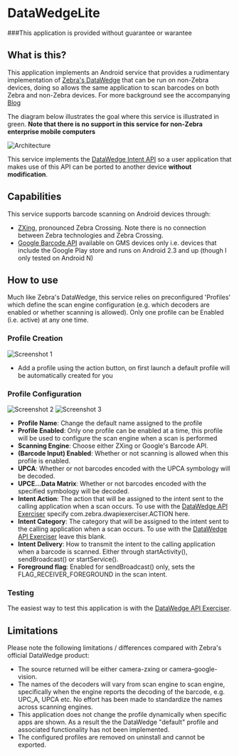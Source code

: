 # DataWedgeLite

###This application is provided without guarantee or warantee

## What is this?

This application implements an Android service that provides a rudimentary implementation of [Zebra's DataWedge](http://techdocs.zebra.com/datawedge/5-0/guide/about/) that can be run on non-Zebra devices, doing so allows the same application to scan barcodes on both Zebra and non-Zebra devices.  For more background see the accompanying [Blog](https://darryncampbellblog.wordpress.com/2016/08/16/writing-enterprise-android-applications-that-capture-barcode-data-and-run-on-multiple-devices/)

The diagram below illustrates the goal where this service is illustrated in green.
**Note that there is no support in this service for non-Zebra enterprise mobile computers** 

![Architecture](https://github.com/darryncampbell/DataWedgeLite/blob/master/doc/wider_architecture.png?raw=true)

This service implements the [DataWedge Intent API](http://techdocs.zebra.com/datawedge/5-0/guide/api/) so a user application that makes use of this API can be ported to another device **without modification**.


## Capabilities

This service supports barcode scanning on Android devices through:
- [ZXing](https://github.com/zxing/zxing), pronounced Zebra Crossing.  Note there is no connection between Zebra technologies and Zebra Crossing.
- [Google Barcode API](https://developers.google.com/vision/barcodes-overview) available on GMS devices only i.e. devices that include the Google Play store and runs on Android 2.3 and up (though I only tested on Android N)

## How to use
Much like Zebra's DataWedge, this service relies on preconfigured 'Profiles' which define the scan engine configuration (e.g. which decoders are enabled or whether scanning is allowed).  Only one profile can be Enabled (i.e. active) at any one time.

### Profile Creation
![Screenshot 1](https://github.com/darryncampbell/DataWedgeLite/blob/master/doc/screen1.png?raw=true)

* Add a profile using the action button, on first launch a default profile will be automatically created for you

### Profile Configuration
![Screenshot 2](https://github.com/darryncampbell/DataWedgeLite/blob/master/doc/screen2.png?raw=true)
![Screenshot 3](https://github.com/darryncampbell/DataWedgeLite/blob/master/doc/screen3.png?raw=true)

* **Profile Name**: Change the default name assigned to the profile
* **Profile Enabled**: Only one profile can be enabled at a time, this profile will be used to configure the scan engine when a scan is performed
* **Scanning Engine**: Choose either ZXing or Google's Barcode API.  
* **(Barcode Input) Enabled**: Whether or not scanning is allowed when this profile is enabled.
* **UPCA**: Whether or not barcodes encoded with the UPCA symbology will be decoded.
* **UPCE...Data Matrix**: Whether or not barcodes encoded with the specified symbology will be decoded.
* **Intent Action**: The action that will be assigned to the intent sent to the calling application when a scan occurs.  To use with the [DataWedge API Exerciser](https://github.com/darryncampbell/DataWedge-API-Exerciser) specify com.zebra.dwapiexerciser.ACTION here.
* **Intent Category**: The category that will be assigned to the intent sent to the calling application when a scan occurs.  To use with the [DataWedge API Exerciser](https://github.com/darryncampbell/DataWedge-API-Exerciser) leave this blank.
* **Intent Delivery**: How to transmit the intent to the calling application when a barcode is scanned.  Either through startActivity(), sendBroadcast() or startService().
* **Foreground flag**: Enabled for sendBroadcast() only, sets the FLAG_RECEIVER_FOREGROUND in the scan intent.

### Testing
The easiest way to test this application is with the [DataWedge API Exerciser](https://github.com/darryncampbell/DataWedge-API-Exerciser).

## Limitations

Please note the following limitations / differences compared with Zebra's official DataWedge product:
* The source returned will be either camera-zxing or camera-google-vision.
* The names of the decoders will vary from scan engine to scan engine, specifically when the engine reports the decoding of the barcode, e.g. UPC_A, UPCA etc.  No effort has been made to standardize the names across scanning engines.
* This application does not change the profile dynamically when specific apps are shown.  As a result the the DataWedge "default" profile and associated functionality has not been implemented.
* The configured profiles are removed on uninstall and cannot be exported.
